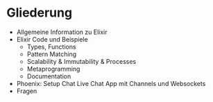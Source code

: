 # Gliederung

- Allgemeine Information zu Elixir
- Elixir Code und Beispiele
  - Types, Functions
  - Pattern Matching
  - Scalability & Immutability & Processes
  - Metaprogramming
  - Documentation
- Phoenix: Setup Chat Live Chat App mit Channels und Websockets
- Fragen
  
